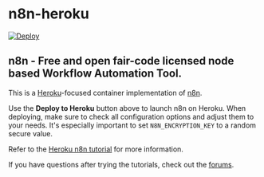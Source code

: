 # n8n-heroku

[![Deploy](https://www.herokucdn.com/deploy/button.svg)](https://dashboard.heroku.com/new?template=https://github.com/Mojo7823/n8n-heroku/tree/main)

## n8n - Free and open fair-code licensed node based Workflow Automation Tool.

This is a [Heroku](https://heroku.com/)-focused container implementation of [n8n](https://n8n.io/).

Use the **Deploy to Heroku** button above to launch n8n on Heroku. When deploying, make sure to check all configuration options and adjust them to your needs. It's especially important to set `N8N_ENCRYPTION_KEY` to a random secure value. 

Refer to the [Heroku n8n tutorial](https://docs.n8n.io/hosting/server-setups/heroku/) for more information.

If you have questions after trying the tutorials, check out the [forums](https://community.n8n.io/).
